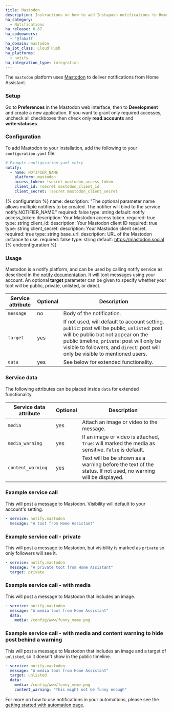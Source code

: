 ```yaml
---
title: Mastodon
description: Instructions on how to add Instapush notifications to Home Assistant.
ha_category:
  - Notifications
ha_release: 0.67
ha_codeowners:
  - '@fabaff'
ha_domain: mastodon
ha_iot_class: Cloud Push
ha_platforms:
  - notify
ha_integration_type: integration
---
```


The `mastodon` platform uses [Mastodon](https://joinmastodon.org/) to deliver notifications from Home Assistant.

### Setup

Go to **Preferences** in the Mastodon web interface, then to **Development** and create a new application.
If you want to grant only required accesses, uncheck all checkboxes then check only **read:accounts** and **write:statuses**.

### Configuration

To add Mastodon to your installation, add the following to your `configuration.yaml` file:

```yaml
# Example configuration.yaml entry
notify:
  - name: NOTIFIER_NAME
    platform: mastodon
    access_token: !secret mastodon_access_token
    client_id: !secret mastodon_client_id
    client_secret: !secret mastodon_client_secret
```

{% configuration %}
name:
  description: "The optional parameter name allows multiple notifiers to be created. The notifier will bind to the service notify.NOTIFIER_NAME."
  required: false
  type: string
  default: notify
access_token:
  description: Your Mastodon access token.
  required: true
  type: string
client_id:
  description: Your Mastodon client ID
  required: true
  type: string
client_secret:
  description: Your Mastodon client secret.
  required: true
  type: string
base_url:
  description: URL of the Mastodon instance to use.
  required: false
  type: string
  default: https://mastodon.social
{% endconfiguration %}

### Usage

Mastodon is a notify platform, and can be used by calling notify service as described in the [notify documentation](/integrations/notify/). It will toot messages using 
your account. An optional **target** parameter can be given to specify whether your toot will be public, private, unlisted, or direct. 

| Service attribute      | Optional | Description |
| ---------------------- | -------- | ----------- |
| `message`              |       no | Body of the notification.
| `target`               |      yes | If not used, will default to account setting. `public`: post will be public, `unlisted`: post will be public but not appear on the public timeline, `private`: post will only be visible to followers, and `direct`: post will only be visible to mentioned users. 
| `data`                 |      yes | See below for extended functionality. 

### Service data

The following attributes can be placed inside `data` for extended functionality. 

| Service data attribute | Optional | Description |
| ---------------------- | -------- | ----------- |
| `media`                |      yes | Attach an image or video to the message.
| `media_warning`        |      yes | If an image or video is attached, `True`: will marked the media as sensitive. `False` is default.
| `content_warning`      |      yes | Text will be be shown as a warning before the text of the status. If not used, no warning will be displayed.

### Example service call

This will post a message to Mastodon. Visibility will default to your account's setting. 

```yaml
- service: notify.mastodon
  message: "A toot from Home Assistant"
```

### Example service call - private

This will post a message to Mastodon, but visibility is marked as `private` so only followers will see it.

```yaml
- service: notify.mastodon
  message: "A private toot from Home Assistant"
  target: private
```

### Example service call - with media

This will post a message to Mastodon that includes an image.

```yaml
- service: notify.mastodon
  message: "A media toot from Home Assistant"
  data:
    media: /config/www/funny_meme.png
```

### Example service call - with media and content warning to hide post behind a warning

This will post a message to Mastodon that includes an image and a target of `unlisted`, so it doesn't show in the public timeline.

```yaml
- service: notify.mastodon
  message: "A media toot from Home Assistant"
  target: unlisted
  data:
    media: /config/www/funny_meme.png
    content_warning: "This might not be funny enough"
```

For more on how to use notifications in your automations, please see the [getting started with automation page](/getting-started/automation/).
